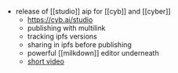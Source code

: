 - release of [[studio]] aip for [[cyb]] and [[cyber]]
	- https://cyb.ai/studio
	- publishing with multilink
	- tracking ipfs versions
	- sharing in ipfs before publishing
	- powerful [[milkdown]] editor underneath
	- [short video](https://twitter.com/cyber_devs/status/1836378504402997342)